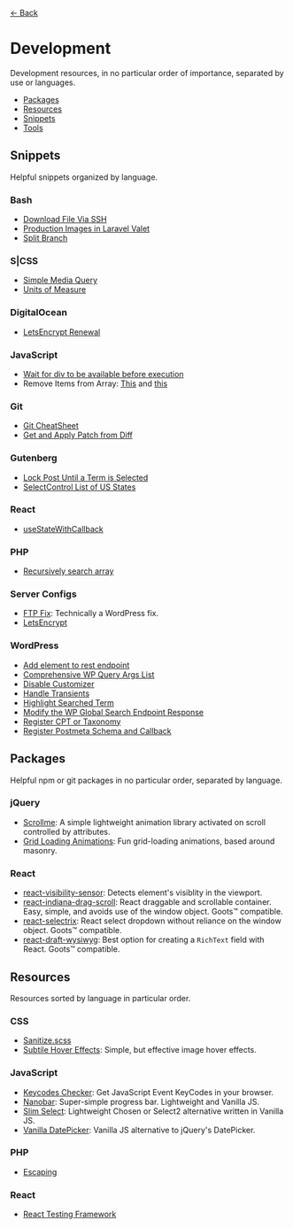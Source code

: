 [← Back](README.md)

# Development
Development resources, in no particular order of importance, separated by use or languages.

- [Packages](#packages)
- [Resources](#resources)
- [Snippets](#snippets)
- [Tools](favorites.md#developer-tools)

## Snippets
Helpful snippets organized by language.

### Bash
- [Download File Via SSH](https://gist.github.com/jomurgel/5220e75af85a4a4dd30351d510b04987)
- [Production Images in Laravel Valet](https://gist.github.com/jomurgel/4d774da056f9271edd28e4f30ad6f39f)
- [Split Branch](https://gist.github.com/jomurgel/45b355792ff65b62c67fff84f34060b7)

### S|CSS
- [Simple Media Query](https://gist.github.com/jomurgel/c2eb29c6203ce6478015b39138a8e2af)
- [Units of Measure](https://gist.github.com/jomurgel/013a524ca9c6b41c3c995d838e7c9f6a)

### DigitalOcean
- [LetsEncrypt Renewal](https://gist.github.com/jomurgel/719f78b91fff28608b2a1f00952f54c0)

### JavaScript
- [Wait for div to be available before execution](https://gist.github.com/jomurgel/9eb64be6953392b38a4b1506b2df027b)
- Remove Items from Array: [This](https://gist.github.com/jomurgel/bd920e4dc52486c54e91cf733ae5c92c) and [this](https://gist.github.com/jomurgel/2de0159879b8c62a86e49c9bcbc654a2)

### Git
- [Git CheatSheet](https://gist.github.com/jomurgel/5697418b6bb7e0403341ae266e82195d)
- [Get and Apply Patch from Diff](https://gist.github.com/jomurgel/9366a93fde97466cf0f539ec13388ade)

### Gutenberg
- [Lock Post Until a Term is Selected](https://gist.github.com/jomurgel/b75fa16c5c494fcb1bc44ffa3a60269d)
- [SelectControl List of US States](https://gist.github.com/jomurgel/4b4f7cf6713113630b7f9da3a0d63afe)

### React
- [useStateWithCallback](https://gist.github.com/jomurgel/4c56ce1492b0247ade013c7fcf2550b1)

### PHP
- [Recursively search array](https://gist.github.com/jomurgel/6390fd38d2b217640a274603b823f504)

### Server Configs
- [FTP Fix](https://gist.github.com/jomurgel/9daa972c7990f322859a8d73c9bbc8e9): Technically a WordPress fix.
- [LetsEncrypt](https://gist.github.com/jomurgel/083eaca8559f5391e9d8a514985244af)

### WordPress
- [Add element to rest endpoint](https://gist.github.com/jomurgel/f25c8da7abfc14a6ee9e7202503b4c88)
- [Comprehensive WP Query Args List](https://gist.github.com/billerickson/3698476)
- [Disable Customizer](https://gist.github.com/jomurgel/5800fb5771a2ba846596640863c9c5cb)
- [Handle Transients](https://gist.github.com/jomurgel/14ff74a7892b52dbd382b35ac4a793db)
- [Highlight Searched Term](https://gist.github.com/jomurgel/eb7edae0e8f8aadad6a5b9da28545c49)
- [Modify the WP Global Search Endpoint Response](https://gist.github.com/jomurgel/df011064e5a563526d0ab78503bcd875)
- [Register CPT or Taxonomy](https://gist.github.com/jomurgel/68cba8be424aa2e45168788598bacfe5)
- [Register Postmeta Schema and Callback](https://gist.github.com/jomurgel/0f1340f5ef8013fe8be36815fc024f79)

## Packages
Helpful npm or git packages in no particular order, separated by language.

### jQuery
- [Scrollme](http://scrollme.nckprsn.com/): A simple lightweight  animation library activated on scroll controlled by attributes.
- [Grid Loading Animations](https://tympanus.net/Development/GridLoadingAnimations/): Fun grid-loading animations, based around masonry.

### React
- [react-visibility-sensor](https://github.com/joshwnj/react-visibility-sensor): Detects element's visiblity in the viewport.
- [react-indiana-drag-scroll](https://github.com/norserium/react-indiana-drag-scroll): React draggable and scrollable container. Easy, simple, and avoids use of the window object. Goots™ compatible.
- [react-selectrix](https://stratos-vetsos.github.io/react-selectrix/): React select dropdown without reliance on the window object. Goots™ compatible.
- [react-draft-wysiwyg](https://github.com/jpuri/react-draft-wysiwyg): Best option for creating a `RichText` field with React. Goots™ compatible.

## Resources
Resources sorted by language in particular order.

### CSS
- [Sanitize.scss](https://gist.github.com/jomurgel/88084c6f3c10de5e47a9238087508e63)
- [Subtile Hover Effects](https://tympanus.net/Development/HoverEffectIdeas/): Simple, but effective image hover effects.

### JavaScript
- [Keycodes Checker](http://keycode.info/): Get JavaScript Event KeyCodes in your browser.
- [Nanobar](http://nanobar.jacoborus.codes/): Super-simple progress bar. Lightweight and Vanilla JS.
- [Slim Select](https://github.com/brianvoe/slim-select): Lightweight Chosen or Select2 alternative written in Vanilla JS.
- [Vanilla DatePicker](https://github.com/mymth/vanillajs-datepicker): Vanilla JS alternative to jQuery's DatePicker.

### PHP
- [Escaping](https://tomjn.com/escaping/)

### React
- [React Testing Framework](https://github.com/testing-library/react-testing-library)
